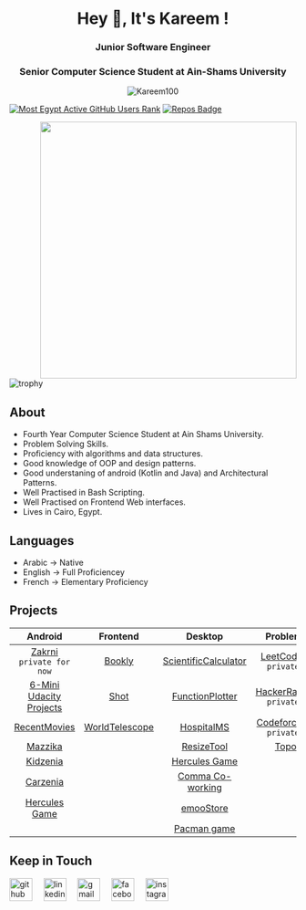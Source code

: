 <h1 align="center">Hey 👋, It's Kareem !</h1>
<h3 align="center">Junior Software Engineer</h3>
<h3 align="center">Senior Computer Science Student at Ain-Shams University</h3>

<p align="center">
  <img src="https://komarev.com/ghpvc/?username=Kareem100&label=Profile%20views&color=0e75b6&style=flat" alt="Kareem100"/>
</p>

[![Most Egypt Active GitHub Users Rank](https://enhemdafw1yu47c.m.pipedream.net)](https://commits.top/egypt.html)
[![Repos Badge](https://badges.pufler.dev/repos/Kareem100/)](https://badges.pufler.dev)


<img src="https://github-readme-stats.vercel.app/api?username=Kareem100&locale=en&theme=tokyonight&show_icons=true" align="right" width="450"/>

![trophy](https://github-profile-trophy.vercel.app/?username=kareem100&theme=gruvbox&column=3&margin-w=15&margin-h=15)

<!--- <img src="https://github-readme-stats.vercel.app/api/top-langs/?username=Kareem100&layout=compact&&title_color=FF2E63&text_color=57D1C9&bg_color=151515" align="right" width="300" height="200"/> --->

<h2> About </h2>
  
- Fourth Year Computer Science Student at Ain Shams University.
- Problem Solving Skills.
- Proficiency with algorithms and data structures.
- Good knowledge of OOP and design patterns.
- Good understaning of android (Kotlin and Java) and Architectural Patterns.
- Well Practised in Bash Scripting.
- Well Practised on Frontend Web interfaces.
- Lives in Cairo, Egypt.

<h2> Languages </h2>

- Arabic -> Native
- English -> Full Proficiencey
- French -> Elementary Proficiency

<h2> Projects </h2>
 
 |               Android                   |                 Frontend                |                  Desktop                 |              Problem Solving             |
 | :-------------------------------------: | :-------------------------------------: |  :-------------------------------------: |  :-------------------------------------: |
 | [Zakrni](https://github.com/Kareem100/Zakrni-App) `private for now` | [Bookly](https://github.com/Kareem100/BOOKLYwebsite) |  [ScientificCalculator](https://github.com/Kareem100/ScientificCalculator) | [LeetCodeProblems](https://github.com/Kareem100/LeetCodeProblems) `private for now` |
 | [6-Mini Udacity Projects](https://github.com/Kareem100/ANDB-Projects) | [Shot](https://github.com/Kareem100/Shot-Website)  | [FunctionPlotter](https://github.com/Kareem100/FunctionPlotter) | [HackerRankProblems](https://github.com/Kareem100/HackerRankProblems) `private for now` |
 | [RecentMovies](https://github.com/Kareem100/RecentMoviesApp) | [WorldTelescope](https://github.com/Kareem100/World-Telescope-website) | [HospitalMS](https://github.com/Kareem100/HospitalMS) | [CodeforcesProblems](https://github.com/Kareem100/CodeforcesProblems) `private for now` |
 | [Mazzika](https://github.com/Kareem100/Mazzika-app) |    | [ResizeTool](https://github.com/Kareem100/ResizeTool) | [TopologyAPI](https://github.com/Kareem100/TopologyAPI) |
 | [Kidzenia](https://github.com/Kareem100/Kidzenia-app)|   | [Hercules Game](https://github.com/Kareem100/Hercules-Game-Desktop) |
 | [Carzenia](https://github.com/Kareem100/Carzenia-app)|   | [Comma Co-working](https://github.com/Kareem100/Comma_CoworkingSpace_System) |
 | [Hercules Game](https://github.com/Kareem100/Hercules-Game-Android) | | [emooStore](https://github.com/Kareem100/emooStore) |
 |  |  | [Pacman game](https://github.com/Kareem100/Pacman-Game) |  |
 <h2> Keep in Touch </h2>
 
 [<img src='https://cdn.jsdelivr.net/npm/simple-icons@3.0.1/icons/github.svg' alt='github' height='40' >](https://github.com/Kareem100) &nbsp;&nbsp;&nbsp; [<img src='https://cdn.jsdelivr.net/npm/simple-icons@3.0.1/icons/linkedin.svg' alt='linkedin' height='40'>](https://www.linkedin.com/in/kareem-sherif-4623b920b//) &nbsp;&nbsp;&nbsp; [<img src='https://cdn.jsdelivr.net/npm/simple-icons@3.0.1/icons/gmail.svg' alt='gmail' height='40'>](mailto:kareemsherif210@gmail.com) &nbsp;&nbsp;&nbsp; [<img src='https://cdn.jsdelivr.net/npm/simple-icons@3.0.1/icons/facebook.svg' alt='facebook' height='40'>](https://www.facebook.com/Kareem2024/) &nbsp;&nbsp;&nbsp; [<img src='https://cdn.jsdelivr.net/npm/simple-icons@3.0.1/icons/instagram.svg' alt='instagram' height='40'>](https://www.instagram.com/kareem_17_/)
 
